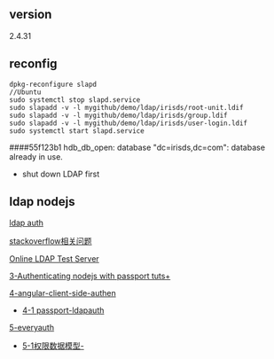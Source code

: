 ## version
2.4.31



##  reconfig

	dpkg-reconfigure slapd    
	//Ubuntu  
	sudo systemctl stop slapd.service
	sudo slapadd -v -l mygithub/demo/ldap/irisds/root-unit.ldif 
	sudo slapadd -v -l mygithub/demo/ldap/irisds/group.ldif 
	sudo slapadd -v -l mygithub/demo/ldap/irisds/user-login.ldif 
	sudo systemctl start slapd.service
                           

####55f123b1 hdb_db_open: database "dc=irisds,dc=com": database already in use.

*	shut down LDAP first

## ldap nodejs

[ldap auth](http://stackoverflow.com/questions/17795007/node-js-ldap-auth-user)

[stackoverflow相关问题](http://stackoverflow.com/questions/28159093/ldap-authentication-with-nodejs-express-and-passport-ldapauth)

[Online LDAP Test Server](http://www.forumsys.com/tutorials/integration-how-to/ldap/online-ldap-test-server/)

[3-Authenticating nodejs with passport  tuts+](http://code.tutsplus.com/tutorials/authenticating-nodejs-applications-with-passport--cms-21619)

[4-angular-client-side-authen](https://github.com/fnakstad/angular-client-side-auth)


*	[4-1 passport-ldapauth](https://github.com/vesse/passport-ldapauth)


[5-everyauth](https://github.com/bnoguchi/everyauth/)

* [5-1权限数据模型-](http://frederiknakstad.com/2013/01/21/authentication-in-single-page-applications-with-angular-js/)